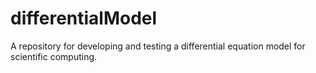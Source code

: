 # differentialModel
A repository for developing and testing a differential equation model for scientific computing.
